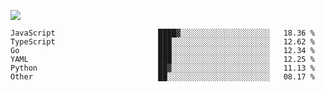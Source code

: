 ![](https://github-profile-summary-cards.vercel.app/api/cards/profile-details?username=igtm&theme=dracula)
<!--START_SECTION:waka-->

```text
JavaScript                       ████▓░░░░░░░░░░░░░░░░░░░░   18.36 %
TypeScript                       ███░░░░░░░░░░░░░░░░░░░░░░   12.62 %
Go                               ███░░░░░░░░░░░░░░░░░░░░░░   12.34 %
YAML                             ███░░░░░░░░░░░░░░░░░░░░░░   12.25 %
Python                           ██▓░░░░░░░░░░░░░░░░░░░░░░   11.13 %
Other                            ██░░░░░░░░░░░░░░░░░░░░░░░   08.17 %
```

<!--END_SECTION:waka-->
